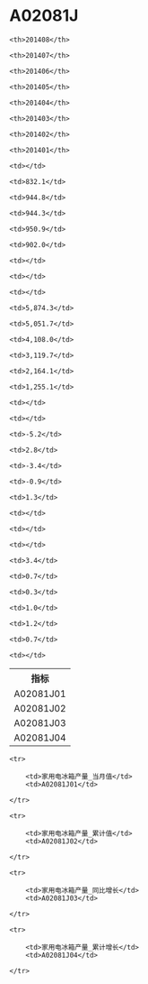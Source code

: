 A02081J
======


<table>

<tr>
    <th>指标</th>
    
    <th>201408</th>
    
    <th>201407</th>
    
    <th>201406</th>
    
    <th>201405</th>
    
    <th>201404</th>
    
    <th>201403</th>
    
    <th>201402</th>
    
    <th>201401</th>
    
</tr>


<tr>
    <td>A02081J01</td>
    
    <td></td>
    
    <td>832.1</td>
    
    <td>944.8</td>
    
    <td>944.3</td>
    
    <td>950.9</td>
    
    <td>902.0</td>
    
    <td></td>
    
    <td></td>
    

</tr>

<tr>
    <td>A02081J02</td>
    
    <td></td>
    
    <td>5,874.3</td>
    
    <td>5,051.7</td>
    
    <td>4,108.0</td>
    
    <td>3,119.7</td>
    
    <td>2,164.1</td>
    
    <td>1,255.1</td>
    
    <td></td>
    

</tr>

<tr>
    <td>A02081J03</td>
    
    <td></td>
    
    <td>-5.2</td>
    
    <td>2.8</td>
    
    <td>-3.4</td>
    
    <td>-0.9</td>
    
    <td>1.3</td>
    
    <td></td>
    
    <td></td>
    

</tr>

<tr>
    <td>A02081J04</td>
    
    <td></td>
    
    <td>3.4</td>
    
    <td>0.7</td>
    
    <td>0.3</td>
    
    <td>1.0</td>
    
    <td>1.2</td>
    
    <td>0.7</td>
    
    <td></td>
    

</tr>


</table>

<table>
    
    <tr>

        <td>家用电冰箱产量_当月值</td>
        <td>A02081J01</td>

    </tr>
    
    <tr>

        <td>家用电冰箱产量_累计值</td>
        <td>A02081J02</td>

    </tr>
    
    <tr>

        <td>家用电冰箱产量_同比增长</td>
        <td>A02081J03</td>

    </tr>
    
    <tr>

        <td>家用电冰箱产量_累计增长</td>
        <td>A02081J04</td>

    </tr>
    
</table>